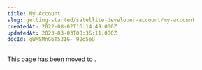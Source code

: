 ```yaml
---
title: My Account
slug: getting-started/satellite-developer-account/my-account
createdAt: 2022-08-02T16:14:49.000Z
updatedAt: 2023-03-03T08:36:11.000Z
docId: gWMSMnG6T53IG-_92o5eU
---
```


This page has been moved to [](docId:2ulymH0AKEwfG_Q8EUpfk).

